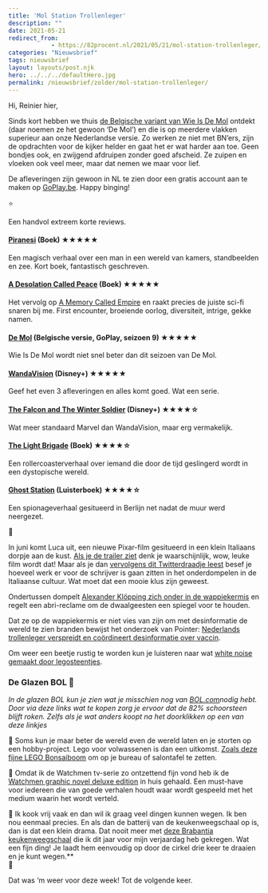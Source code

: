 ```yaml
---
title: 'Mol Station Trollenleger'
description: ""
date: 2021-05-21
redirect_from: 
            - https://82procent.nl/2021/05/21/mol-station-trollenleger/
categories: "Nieuwsbrief"
tags: nieuwsbrief	
layout: layouts/post.njk
hero: ../../../defaultHero.jpg
permalink: /nieuwsbrief/zolder/mol-station-trollenleger/
---
```

<!-- wp:paragraph -->

Hi, Reinier hier,

<!-- /wp:paragraph -->

<!-- wp:paragraph -->

Sinds kort hebben we thuis [de Belgische variant van Wie Is De Mol](https://www.goplay.be/de-mol) ontdekt (daar noemen ze het gewoon ‘De Mol’) en die is op meerdere vlakken superieur aan onze Nederlandse versie. Zo werken ze niet met BN’ers, zijn de opdrachten voor de kijker helder en gaat het er wat harder aan toe. Geen bondjes ook, en zwijgend afdruipen zonder goed afscheid. Ze zuipen en vloeken ook veel meer, maar dat nemen we maar voor lief.

<!-- /wp:paragraph -->

<!-- wp:paragraph -->

De afleveringen zijn gewoon in NL te zien door een gratis account aan te maken op [GoPlay.be](https://www.goplay.be). Happy binging!

<!-- /wp:paragraph -->

<!-- wp:paragraph -->

⭐️

<!-- /wp:paragraph -->

<!-- wp:paragraph -->

Een handvol extreem korte reviews.

<!-- /wp:paragraph -->

<!-- wp:heading {"level":4} -->

#### [Piranesi](https://www.goodreads.com/book/show/52702097-piranesi) (Boek) ★★★★★

<!-- /wp:heading -->

<!-- wp:paragraph -->

Een magisch verhaal over een man in een wereld van kamers, standbeelden en zee. Kort boek, fantastisch geschreven.

<!-- /wp:paragraph -->

<!-- wp:heading {"level":4} -->

#### [A Desolation Called Peace](https://www.goodreads.com/book/show/45154547-a-desolation-called-peace) (Boek) ★★★★★

<!-- /wp:heading -->

<!-- wp:paragraph -->

Het vervolg op [A Memory Called Empire](https://www.goodreads.com/book/show/37794149-a-memory-called-empire) en raakt precies de juiste sci-fi snaren bij me. First encounter, broeiende oorlog, diversiteit, intrige, gekke namen.

<!-- /wp:paragraph -->

<!-- wp:heading {"level":4} -->

#### [De Mol](https://www.goplay.be/de-mol) (Belgische versie, GoPlay, seizoen 9) ★★★★★

<!-- /wp:heading -->

<!-- wp:paragraph -->

Wie Is De Mol wordt niet snel beter dan dit seizoen van De Mol.

<!-- /wp:paragraph -->

<!-- wp:heading {"level":4} -->

#### [WandaVision](https://en.wikipedia.org/wiki/WandaVision) (Disney+) ★★★★★

<!-- /wp:heading -->

<!-- wp:paragraph -->

Geef het even 3 afleveringen en alles komt goed. Wat een serie.

<!-- /wp:paragraph -->

<!-- wp:heading {"level":4} -->

#### [The Falcon and The Winter Soldier](https://en.wikipedia.org/wiki/The_Falcon_and_the_Winter_Soldier) (Disney+) ★★★★☆

<!-- /wp:heading -->

<!-- wp:paragraph -->

Wat meer standaard Marvel dan WandaVision, maar erg vermakelijk.

<!-- /wp:paragraph -->

<!-- wp:heading {"level":4} -->

#### [The Light Brigade](https://www.goodreads.com/book/show/40523931-the-light-brigade) (Boek) ★★★★☆

<!-- /wp:heading -->

<!-- wp:paragraph -->

Een rollercoasterverhaal over iemand die door de tijd geslingerd wordt in een dystopische wereld.

<!-- /wp:paragraph -->

<!-- wp:heading {"level":4} -->

#### [Ghost Station](https://www.goodreads.com/book/show/53021249-ghost-station) (Luisterboek) ★★★★☆

<!-- /wp:heading -->

<!-- wp:paragraph -->

Een spionageverhaal gesitueerd in Berlijn net nadat de muur werd neergezet.

<!-- /wp:paragraph -->

<!-- wp:paragraph -->

🍕

<!-- /wp:paragraph -->

<!-- wp:paragraph -->

In juni komt Luca uit, een nieuwe Pixar-film gesitueerd in een klein Italiaans dorpje aan de kust. [Als je de trailer ziet](https://www.youtube.com/watch?v=mYfJxlgR2jw) denk je waarschijnlijk, wow, leuke film wordt dat! Maar als je dan [vervolgens dit Twitterdraadje leest](https://mobile.twitter.com/_jesse_andrews_/status/1387482542123585539) besef je hoeveel werk er voor de schrijver is gaan zitten in het onderdompelen in de Italiaanse cultuur. Wat moet dat een mooie klus zijn geweest.

<!-- /wp:paragraph -->

<!-- wp:paragraph -->

Ondertussen dompelt [Alexander Klöpping zich onder in de wappiekermis](https://twitter.com/AlexanderNL/status/1395001562037116930) en regelt een abri-reclame om de dwaalgeesten een spiegel voor te houden.

<!-- /wp:paragraph -->

<!-- wp:paragraph -->

Dat ze op de wappiekermis er niet vies van zijn om met desinformatie de wereld te zien branden bewijst het onderzoek van Pointer: [Nederlands trollenleger verspreidt en coördineert desinformatie over vaccin](https://pointer.kro-ncrv.nl/nederlands-trollenleger-verspreidt-en-coordineert-desinformatie-over-vaccin).

<!-- /wp:paragraph -->

<!-- wp:paragraph -->

Om weer een beetje rustig te worden kun je luisteren naar wat [white noise gemaakt door legosteentjes](https://kottke.org/21/05/white-noise-made-with-lego-bricks).

<!-- /wp:paragraph -->

<!-- wp:heading {"level":3} -->

### De Glazen BOL 🔮

<!-- /wp:heading -->

<!-- wp:paragraph -->

_In de glazen BOL kun je zien wat je misschien nog van [BOL.com](https://partner.bol.com/click/click?p=2&t=url&s=1066120&f=TXL&url=https%3A%2F%2Fwww.bol.com%2Fnl%2F&name=de%20winkel%20van%20ons%20allemaal)nodig hebt. Door via deze links wat te kopen zorg je ervoor dat de 82% schoorsteen blijft roken. Zelfs als je wat anders koopt na het doorklikken op een van deze linkjes_

<!-- /wp:paragraph -->

<!-- wp:paragraph -->

💫 Soms kun je maar beter de wereld even de wereld laten en je storten op een hobby-project. Lego voor volwassenen is dan een uitkomst. [Zoals deze fijne LEGO Bonsaiboom](https://partner.bol.com/click/click?p=2&t=url&s=1066120&f=TXL&url=https%3A%2F%2Fwww.bol.com%2Fnl%2Fp%2Flego-creator-expert-bonsaiboompje-10281%2F9300000015132313%2F&name=LEGO%20Creator%20Expert%20Bonsaiboompje%20-%2010281) om op je bureau of salontafel te zetten.

<!-- /wp:paragraph -->

<!-- wp:paragraph -->

🦸 Omdat ik de Watchmen tv-serie zo ontzettend fijn vond heb ik de [Watchmen graphic novel deluxe edition](https://partner.bol.com/click/click?p=2&t=url&s=1066120&f=TXL&url=https%3A%2F%2Fwww.bol.com%2Fnl%2Ff%2Fwatchmen%2F9200000020101889%2F&name=Watchmen%2C%20Alan%20Moore) in huis gehaald. Een must-have voor iedereen die van goede verhalen houdt waar wordt gespeeld met het medium waarin het wordt verteld.

<!-- /wp:paragraph -->

<!-- wp:paragraph -->

🍜 Ik kook vrij vaak en dan wil ik graag veel dingen kunnen wegen. Ik ben nou eenmaal precies. En als dan de batterij van de keukenweegschaal op is, dan is dat een klein drama. Dat nooit meer met [deze Brabantia keukenweegschaal](https://partner.bol.com/click/click?p=2&t=url&s=1066120&f=TXL&url=https%3A%2F%2Fwww.bol.com%2Fnl%2Fp%2Fbrabantia-tasty-keukenweegschaal-digitaal-met-dynamo-dark-grey%2F9200000106249005%2F&name=Brabantia%20Tasty%2B%20Keukenweegschaal%20Digitaal%20-%20m…) die ik dit jaar voor mijn verjaardag heb gekregen. Wat een fijn ding! Je laadt hem eenvoudig op door de cirkel drie keer te draaien en je kunt wegen.\*\*  
👋

<!-- /wp:paragraph -->

<!-- wp:paragraph -->

Dat was ‘m weer voor deze week! Tot de volgende keer.

<!-- /wp:paragraph -->
